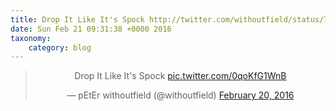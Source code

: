 ```yaml
---
title: Drop It Like It's Spock http://twitter.com/withoutfield/status/701166445867175940/photo/1
date: Sun Feb 21 09:31:38 +0000 2016
taxonomy:
    category: blog
---
```

<blockquote class="twitter-tweet" align="center"><p lang="en" dir="ltr">Drop It Like It&#39;s Spock <a href="http://twitter.com/withoutfield/status/701166445867175940/photo/1">pic.twitter.com/0qoKfG1WnB</a></p>&mdash; pEtEr withoutfield (@withoutfield) <a href="https://twitter.com/withoutfield/status/701166445867175940">February 20, 2016</a></blockquote>
